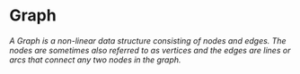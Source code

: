# Graph

###### A Graph is a non-linear data structure consisting of nodes and edges. The nodes are sometimes also referred to as vertices and the edges are lines or arcs that connect any two nodes in the graph.
